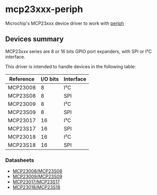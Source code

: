 # mcp23xxx-periph

Microchip's MCP23xxx device driver to work with [periph](https://periph.io)

## Devices summary

MCP23xxx series are 8 or 16 bits GPIO port expanders, with SPI or I²C interface.

This driver is intended to handle devices in the following table:

Reference | I/O bits | Interface
--------- | -------- | ---------
MCP23008 | 8  | I²C
MCP23S08 | 8  | SPI
MCP23009 | 8  | I²C
MCP23S09 | 8  | SPI
MCP23017 | 16 | I²C
MCP23S17 | 16 | SPI
MCP23018 | 16 | I²C
MCP23S18 | 16 | SPI

### Datasheets

* [MCP23008/MCP23S08](http://ww1.microchip.com/downloads/en/DeviceDoc/MCP23008-MCP23S08-Data-Sheet-20001919F.pdf)
* [MCP23009/MCP23S09](http://ww1.microchip.com/downloads/en/DeviceDoc/20002121C.pdf)
* [MCP23017/MCP23S17](http://ww1.microchip.com/downloads/en/DeviceDoc/20001952C.pdf)
* [MCP23018/MCP23S18](http://ww1.microchip.com/downloads/en/DeviceDoc/22103a.pdf)
